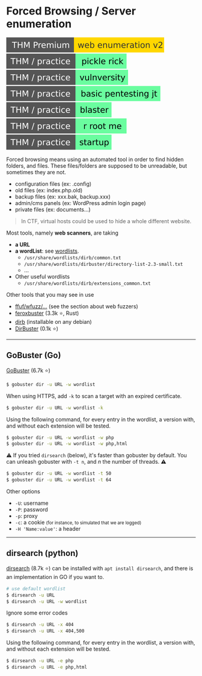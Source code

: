 # Forced Browsing / Server enumeration

[![webenumerationv2](../../../_badges/thmp/webenumerationv2.svg)](https://tryhackme.com/room/webenumerationv2)
[![picklerick](../../../_badges/thm-p/picklerick.svg)](https://tryhackme.com/room/picklerick)
[![vulnversity](../../../_badges/thm-p/vulnversity.svg)](https://tryhackme.com/room/vulnversity)
[![basicpentestingjt](../../../_badges/thm-p/basicpentestingjt.svg)](https://tryhackme.com/room/basicpentestingjt)
[![blaster](../../../_badges/thm-p/blaster.svg)](https://tryhackme.com/room/blaster)
[![rrootme](../../../_badges/thm-p/rrootme.svg)](https://tryhackme.com/room/rrootme)
[![startup](../../../_badges/thm-p/startup.svg)](https://tryhackme.com/room/startup)

<div class="row row-cols-md-2"><div>

Forced browsing means using an automated tool in order to find hidden folders, and files. These files/folders are supposed to be unreadable, but sometimes they are not.

* configuration files (ex: .config)
* old files (ex: index.php.old)
* backup files (ex: xxx.bak, backup.xxx)
* admin/cms panels (ex: WordPress admin login page)
* private files (ex: documents...)

> In CTF, virtual hosts could be used to hide a whole different website.
</div><div>

Most tools, namely **web scanners**, are taking

* **a URL**
* **a wordList**: see [wordlists](/cybersecurity/exploitation/general/index.md#-wordlists-).
  * `/usr/share/wordlists/dirb/common.txt`
  * `/usr/share/wordlists/dirbuster/directory-list-2.3-small.txt`
  * ...
* Other useful wordlists
  * `/usr/share/wordlists/dirb/extensions_common.txt`

Other tools that you may see in use

* [ffuf/wfuzz/...](index.md) (see the section about web fuzzers)
* [feroxbuster](https://github.com/epi052/feroxbuster) (3.3k ⭐, Rust)
* [dirb](https://dirb.sourceforge.net/) (installable on any debian)
* [DirBuster](https://github.com/KajanM/DirBuster) (0.1k ⭐)
</div></div>

<hr class="sep-both">

## GoBuster (Go)

<div class="row row-cols-md-2"><div>

[GoBuster](https://github.com/OJ/gobuster) (6.7k ⭐)

```bash
$ gobuster dir -u URL -w wordlist
```

When using HTTPS, add `-k` to scan a target with an expired certificate.

```bash
$ gobuster dir -u URL -w wordlist -k
```

Using the following command, for every entry in the wordlist, a version with, and without each extension will be tested.

```bash
$ gobuster dir -u URL -w wordlist -w php
$ gobuster dir -u URL -w wordlist -w php,html
```
</div><div>

⚠️ If you tried `dirsearch` (below), it's faster than gobuster by default. You can unleash gobuster with `-t n`, and $n$ the number of threads. ⚠️

```bash
$ gobuster dir -u URL -w wordlist -t 50
$ gobuster dir -u URL -w wordlist -t 64
```

Other options

* `-U`: username
* `-P`: password
* `-p`: proxy
* `-c`: a cookie <small>(for instance, to simulated that we are logged)</small>
* `-H 'Name:value'`: a header
</div></div>

<hr class="sep-both">

## dirsearch (python)

<div class="row row-cols-md-2"><div>

[dirsearch](https://github.com/maurosoria/dirsearch) (8.7k ⭐) can be installed with `apt install dirsearch`, and there is an implementation in GO if you want to.

```bash
# use default wordlist
$ dirsearch -u URL
$ dirsearch -u URL -w wordlist
```
</div><div>

Ignore some error codes

```bash
$ dirsearch -u URL -x 404
$ dirsearch -u URL -x 404,500
```

Using the following command, for every entry in the wordlist, a version with, and without each extension will be tested.

```bash
$ dirsearch -u URL -e php
$ dirsearch -u URL -e php,html
```
</div></div>